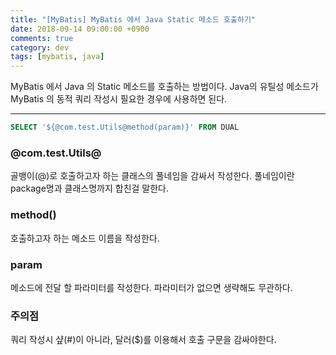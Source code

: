 ```yaml
---
title: "[MyBatis] MyBatis 에서 Java Static 메소드 호출하기"
date: 2018-09-14 09:00:00 +0900
comments: true
category: dev
tags: [mybatis, java]
---
```


MyBatis 에서 Java 의 Static 메소드를 호출하는 방법이다.
Java의 유틸성 메소드가 MyBatis 의 동적 쿼리 작성시 필요한 경우에 사용하면 된다.

---

```sql
SELECT '${@com.test.Utils@method(param)}' FROM DUAL
```

### @com.test.Utils@
골뱅이(@)로 호출하고자 하는 클래스의 풀네임을 감싸서 작성한다. 풀네임이란 package명과 클래스명까지 합친걸 말한다.

### method()
호출하고자 하는 메소드 이름을 작성한다.

### param
메소드에 전달 할 파라미터를 작성한다. 파라미터가 없으면 생략해도 무관하다.

### 주의점
쿼리 작성시 샾(#)이 아니라, 달러($)를 이용해서 호출 구문을 감싸야한다.
